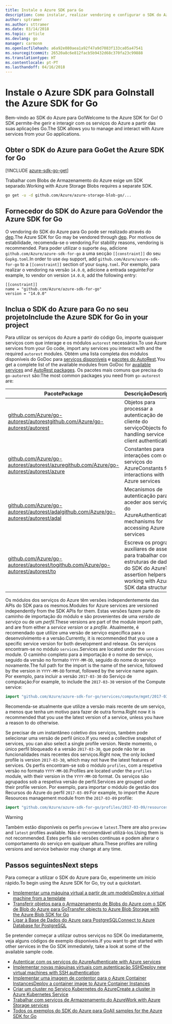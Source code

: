 ```yaml
---
title: Instale o Azure SDK para Go
description: Como instalar, realizar vendoring e configurar o SDK do Azure para Go.
author: sptramer
ms.author: sttramer
ms.date: 03/14/2018
ms.topic: article
ms.devlang: go
manager: carmonm
ms.openlocfilehash: a6a92e080aea1a92f47a9d7083f133ca05a47541
ms.sourcegitcommit: 26520a8c6e812facb5b9432d68c370fa23c99888
ms.translationtype: HT
ms.contentlocale: pt-PT
ms.lasthandoff: 04/16/2018
---
```

# <a name="install-the-azure-sdk-for-go"></a><span data-ttu-id="694b4-103">Instale o Azure SDK para Go</span><span class="sxs-lookup"><span data-stu-id="694b4-103">Install the Azure SDK for Go</span></span>

<span data-ttu-id="694b4-104">Bem-vindo ao SDK do Azure para Go!</span><span class="sxs-lookup"><span data-stu-id="694b4-104">Welcome to the Azure SDK for Go!</span></span> <span data-ttu-id="694b4-105">O SDK permite-lhe gerir e interagir com os serviços do Azure a partir das suas aplicações Go.</span><span class="sxs-lookup"><span data-stu-id="694b4-105">The SDK allows you to manage and interact with Azure services from your Go applications.</span></span>

## <a name="get-the-azure-sdk-for-go"></a><span data-ttu-id="694b4-106">Obter o SDK do Azure para Go</span><span class="sxs-lookup"><span data-stu-id="694b4-106">Get the Azure SDK for Go</span></span>

[!INCLUDE [azure-sdk-go-get](includes/azure-sdk-go-get.md)]

<span data-ttu-id="694b4-107">Trabalhar com Blobs de Armazenamento do Azure exige um SDK separado.</span><span class="sxs-lookup"><span data-stu-id="694b4-107">Working with Azure Storage Blobs requires a separate SDK.</span></span>

```bash
go get -u -d github.com/Azure/azure-storage-blob-go/...
```

## <a name="vendor-the-azure-sdk-for-go"></a><span data-ttu-id="694b4-108">Fornecedor do SDK do Azure para Go</span><span class="sxs-lookup"><span data-stu-id="694b4-108">Vendor the Azure SDK for Go</span></span>

<span data-ttu-id="694b4-109">O vendoring do SDK do Azure para Go pode ser realizado através do [dep](https://github.com/golang/dep).</span><span class="sxs-lookup"><span data-stu-id="694b4-109">The Azure SDK for Go may be vendored through [dep](https://github.com/golang/dep).</span></span> <span data-ttu-id="694b4-110">Por motivos de estabilidade, recomenda-se o vendoring.</span><span class="sxs-lookup"><span data-stu-id="694b4-110">For stability reasons, vendoring is recommended.</span></span> <span data-ttu-id="694b4-111">Para poder utilizar o suporte `dep`, adicione `github.com/Azure/azure-sdk-for-go` a uma secção `[[constraint]]` do seu `Gopkg.toml`.</span><span class="sxs-lookup"><span data-stu-id="694b4-111">In order to use `dep` support, add `github.com/Azure/azure-sdk-for-go` to a `[[constraint]]` section of your `Gopkg.toml`.</span></span> <span data-ttu-id="694b4-112">Por exemplo, para realizar o vendoring na versão `14.0.0`, adicione a entrada seguinte:</span><span class="sxs-lookup"><span data-stu-id="694b4-112">For example, to vendor on version `14.0.0`, add the following entry:</span></span>

```
[[constraint]]
name = "github.com/Azure/azure-sdk-for-go"
version = "14.0.0"
```

## <a name="include-the-azure-sdk-for-go-in-your-project"></a><span data-ttu-id="694b4-113">Inclua o SDK do Azure para Go no seu projeto</span><span class="sxs-lookup"><span data-stu-id="694b4-113">Include the Azure SDK for Go in your project</span></span>

<span data-ttu-id="694b4-114">Para utilizar os serviços do Azure a partir do código Go, importe quaisquer serviços com que interage e os módulos `autorest` necessários.</span><span class="sxs-lookup"><span data-stu-id="694b4-114">To use Azure services from your Go code, import any services you interact with and the required `autorest` modules.</span></span>
<span data-ttu-id="694b4-115">Obtém uma lista completa dos módulos disponíveis do GoDoc para [serviços disponíveis](https://godoc.org/github.com/Azure/azure-sdk-for-go) e [pacotes do AutoRest](https://godoc.org/github.com/Azure/go-autorest).</span><span class="sxs-lookup"><span data-stu-id="694b4-115">You get a complete list of the available modules from GoDoc for [available services](https://godoc.org/github.com/Azure/azure-sdk-for-go) and [AutoRest packages](https://godoc.org/github.com/Azure/go-autorest).</span></span> <span data-ttu-id="694b4-116">Os pacotes mais comuns que precisa do `go-autorest` são:</span><span class="sxs-lookup"><span data-stu-id="694b4-116">The most common packages you need from `go-autorest` are:</span></span>

| <span data-ttu-id="694b4-117">Pacote</span><span class="sxs-lookup"><span data-stu-id="694b4-117">Package</span></span> | <span data-ttu-id="694b4-118">Descrição</span><span class="sxs-lookup"><span data-stu-id="694b4-118">Description</span></span> |
|---------|-------------|
| <span data-ttu-id="694b4-119">[github.com/Azure/go-autorest/autorest][autorest]</span><span class="sxs-lookup"><span data-stu-id="694b4-119">[github.com/Azure/go-autorest/autorest][autorest]</span></span> | <span data-ttu-id="694b4-120">Objetos para processar a autenticação de cliente do serviço</span><span class="sxs-lookup"><span data-stu-id="694b4-120">Objects for handling service client authentication</span></span> |
| <span data-ttu-id="694b4-121">[github.com/Azure/go-autorest/autorest/azure][autorest/azure]</span><span class="sxs-lookup"><span data-stu-id="694b4-121">[github.com/Azure/go-autorest/autorest/azure][autorest/azure]</span></span> | <span data-ttu-id="694b4-122">Constantes para interações com os serviços do Azure</span><span class="sxs-lookup"><span data-stu-id="694b4-122">Constants for interactions with Azure services</span></span> |
| <span data-ttu-id="694b4-123">[github.com/Azure/go-autorest/autorest/adal][autorest/adal]</span><span class="sxs-lookup"><span data-stu-id="694b4-123">[github.com/Azure/go-autorest/autorest/adal][autorest/adal]</span></span> | <span data-ttu-id="694b4-124">Mecanismos de autenticação para aceder aos serviços do Azure</span><span class="sxs-lookup"><span data-stu-id="694b4-124">Authentication mechanisms for accessing Azure services</span></span> |
| <span data-ttu-id="694b4-125">[github.com/Azure/go-autorest/autorest/to][autorest/to]</span><span class="sxs-lookup"><span data-stu-id="694b4-125">[github.com/Azure/go-autorest/autorest/to][autorest/to]</span></span> | <span data-ttu-id="694b4-126">Escreva os programas auxiliares de asserção para trabalhar com estruturas de dados do SDK do Azure</span><span class="sxs-lookup"><span data-stu-id="694b4-126">Type assertion helpers for working with Azure SDK data structures</span></span> |

[autorest]: https://godoc.org/github.com/Azure/go-autorest/autorest
[autorest/azure]: https://godoc.org/github.com/Azure/go-autorest/autorest/azure
[autorest/adal]: https://godoc.org/github.com/Azure/go-autorest/autorest/adal
[autorest/to]: https://godoc.org/github.com/Azure/go-autorest/autorest/to

<span data-ttu-id="694b4-127">Os módulos dos serviços do Azure têm versões independentemente das APIs do SDK para os mesmos.</span><span class="sxs-lookup"><span data-stu-id="694b4-127">Modules for Azure services are versioned independently from the SDK APIs for them.</span></span> <span data-ttu-id="694b4-128">Estas versões fazem parte do caminho de importação do módulo e são provenientes de uma _versão de serviço_ ou de um _perfil_.</span><span class="sxs-lookup"><span data-stu-id="694b4-128">These versions are part of the module import path, and are from either a _service version_ or a _profile_.</span></span> <span data-ttu-id="694b4-129">Atualmente, é recomendado que utilize uma versão de serviço específica para o desenvolvimento e a versão.</span><span class="sxs-lookup"><span data-stu-id="694b4-129">Currently, it is recommended that you use a specific service version for both development and release.</span></span> <span data-ttu-id="694b4-130">Os serviços encontram-se no módulo `services`.</span><span class="sxs-lookup"><span data-stu-id="694b4-130">Services are located under the `services` module.</span></span> <span data-ttu-id="694b4-131">O caminho completo para a importação é o nome do serviço, seguido da versão no formato `YYYY-MM-DD`, seguido do nome do serviço novamente.</span><span class="sxs-lookup"><span data-stu-id="694b4-131">The full path for the import is the name of the service, followed by the version in `YYYY-MM-DD` format, followed by the service name again.</span></span> <span data-ttu-id="694b4-132">Por exemplo, para incluir a versão `2017-03-30` do Serviço de computação:</span><span class="sxs-lookup"><span data-stu-id="694b4-132">For example, to include the `2017-03-30` version of the Compute service:</span></span>

```go
import "github.com/Azure/azure-sdk-for-go/services/compute/mgmt/2017-03-30/compute"
```

<span data-ttu-id="694b4-133">Recomenda-se atualmente que utilize a versão mais recente de um serviço, a menos que tenha um motivo para fazer de outra forma.</span><span class="sxs-lookup"><span data-stu-id="694b4-133">Right now it is recommended that you use the latest version of a service, unless you have a reason to do otherwise.</span></span>

<span data-ttu-id="694b4-134">Se precisar de um instantâneo coletivo dos serviços, também pode selecionar uma versão de perfil único.</span><span class="sxs-lookup"><span data-stu-id="694b4-134">If you need a collective snapshot of services, you can also select a single profile version.</span></span> <span data-ttu-id="694b4-135">Neste momento, o único perfil bloqueado é a versão `2017-03-30`, que pode não ter as funcionalidades mais recentes dos serviços.</span><span class="sxs-lookup"><span data-stu-id="694b4-135">Right now, the only locked profile is version `2017-03-30`, which may not have the latest features of services.</span></span> <span data-ttu-id="694b4-136">Os perfis encontram-se sob o módulo `profiles`, com a respetiva versão no formato `YYYY-MM-DD`.</span><span class="sxs-lookup"><span data-stu-id="694b4-136">Profiles are located under the `profiles` module, with their version in the `YYYY-MM-DD` format.</span></span> <span data-ttu-id="694b4-137">Os serviços são agrupados sob a respetiva versão de perfil.</span><span class="sxs-lookup"><span data-stu-id="694b4-137">Services are grouped under their profile version.</span></span> <span data-ttu-id="694b4-138">Por exemplo, para importar o módulo de gestão dos Recursos do Azure do perfil `2017-03-09`:</span><span class="sxs-lookup"><span data-stu-id="694b4-138">For example, to import the Azure Resources management module from the `2017-03-09` profile:</span></span>

```go
import "github.com/Azure/azure-sdk-for-go/profiles/2017-03-09/resources/mgmt/resources"
```

> [!WARNING]
> <span data-ttu-id="694b4-139">Também estão disponíveis os perfis `preview` e `latest`.</span><span class="sxs-lookup"><span data-stu-id="694b4-139">There are also `preview` and `latest` profiles available.</span></span> <span data-ttu-id="694b4-140">Não é recomendável utilizá-los.</span><span class="sxs-lookup"><span data-stu-id="694b4-140">Using them is not recommended.</span></span> <span data-ttu-id="694b4-141">Estes perfis são versões contínuas e podem alterar o comportamento do serviço em qualquer altura.</span><span class="sxs-lookup"><span data-stu-id="694b4-141">These profiles are rolling versions and service behavior may change at any time.</span></span>

## <a name="next-steps"></a><span data-ttu-id="694b4-142">Passos seguintes</span><span class="sxs-lookup"><span data-stu-id="694b4-142">Next steps</span></span>

<span data-ttu-id="694b4-143">Para começar a utilizar o SDK do Azure para Go, experimente um início rápido.</span><span class="sxs-lookup"><span data-stu-id="694b4-143">To begin using the Azure SDK for Go, try out a quickstart.</span></span>

* [<span data-ttu-id="694b4-144">Implementar uma máquina virtual a partir de um modelo</span><span class="sxs-lookup"><span data-stu-id="694b4-144">Deploy a virtual machine from a template</span></span>](azure-sdk-go-qs-vm.md)
* [<span data-ttu-id="694b4-145">Transferir objetos para o Armazenamento de Blobs do Azure com o SDK de Blob do Azure para Go</span><span class="sxs-lookup"><span data-stu-id="694b4-145">Transfer objects to Azure Blob Storage with the Azure Blob SDK for Go</span></span>](/azure/storage/blobs/storage-quickstart-blobs-go?toc=%2fgo%2fazure%2ftoc.json)
* [<span data-ttu-id="694b4-146">Ligar à Base de Dados do Azure para PostgreSQL</span><span class="sxs-lookup"><span data-stu-id="694b4-146">Connect to Azure Database for PostgreSQL</span></span>](/azure/postgresql/connect-go?toc=%2fgo%2fazure%2ftoc.json)

<span data-ttu-id="694b4-147">Se pretender começar a utilizar outros serviços no SDK Go imediatamente, veja alguns códigos de exemplo disponíveis.</span><span class="sxs-lookup"><span data-stu-id="694b4-147">If you want to get started with other services in the Go SDK immediately, take a look at some of the available sample code.</span></span>

* [<span data-ttu-id="694b4-148">Autenticar com os serviços do Azure</span><span class="sxs-lookup"><span data-stu-id="694b4-148">Authenticate with Azure services</span></span>](https://github.com/Azure-Samples/azure-sdk-for-go-samples/tree/master/iam)
* [<span data-ttu-id="694b4-149">Implementar novas máquinas virtuais com autenticação SSH</span><span class="sxs-lookup"><span data-stu-id="694b4-149">Deploy new virtual machines with SSH authentication</span></span>](https://github.com/Azure-Samples/azure-sdk-for-go-samples/tree/master/compute)
* [<span data-ttu-id="694b4-150">Implementar uma imagem de contentor para o Azure Container Instances</span><span class="sxs-lookup"><span data-stu-id="694b4-150">Deploy a container image to Azure Container Instances</span></span>](https://github.com/Azure-Samples/azure-sdk-for-go-samples/tree/master/containerinstance)
* [<span data-ttu-id="694b4-151">Criar um cluster no Serviço Kubernetes do Azure</span><span class="sxs-lookup"><span data-stu-id="694b4-151">Create a cluster in Azure Kubernetes Service</span></span>](https://github.com/Azure-Samples/azure-sdk-for-go-samples/tree/master/containerservice)
* [<span data-ttu-id="694b4-152">Trabalhar com serviços de Armazenamento do Azure</span><span class="sxs-lookup"><span data-stu-id="694b4-152">Work with Azure Storage services</span></span>](https://github.com/Azure-Samples/azure-sdk-for-go-samples/tree/master/storage)
* [<span data-ttu-id="694b4-153">Todos os exemplos do SDK do Azure para Go</span><span class="sxs-lookup"><span data-stu-id="694b4-153">All samples for the Azure SDK for Go</span></span>](https://github.com/azure-samples/azure-sdk-for-go-samples)
